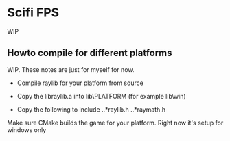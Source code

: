 # Scifi FPS 

WIP

## Howto compile for different platforms

WIP. These notes are just for myself for now.

* Compile raylib for your platform from source

* Copy the libraylib.a into lib\PLATFORM (for example lib\win)

* Copy the following to include
..*raylib.h
..*raymath.h

Make sure CMake builds the game for your platform. Right now it's setup for windows only
